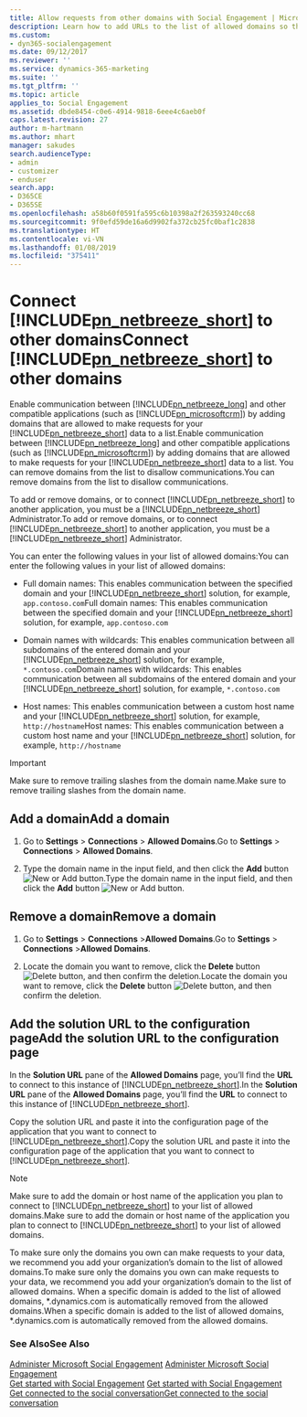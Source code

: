 ```yaml
---
title: Allow requests from other domains with Social Engagement | Microsoft Docs
description: Learn how to add URLs to the list of allowed domains so they can request data from Social Engagement.
ms.custom:
- dyn365-socialengagement
ms.date: 09/12/2017
ms.reviewer: ''
ms.service: dynamics-365-marketing
ms.suite: ''
ms.tgt_pltfrm: ''
ms.topic: article
applies_to: Social Engagement
ms.assetid: dbde8454-c0e6-4914-9818-6eee4c6aeb0f
caps.latest.revision: 27
author: m-hartmann
ms.author: mhart
manager: sakudes
search.audienceType:
- admin
- customizer
- enduser
search.app:
- D365CE
- D365SE
ms.openlocfilehash: a58b60f0591fa595c6b10398a2f263593240cc68
ms.sourcegitcommit: 9f0efd59de16a6d9902fa372cb25fc0baf1c2838
ms.translationtype: HT
ms.contentlocale: vi-VN
ms.lasthandoff: 01/08/2019
ms.locfileid: "375411"
---
```

# <a name="connect-includepnnetbreezeshortincludespn-social-engagement-shortmd-to-other-domains"></a><span data-ttu-id="73b0e-103">Connect [!INCLUDE[pn_netbreeze_short](../includes/pn-social-engagement-short.md)] to other domains</span><span class="sxs-lookup"><span data-stu-id="73b0e-103">Connect [!INCLUDE[pn_netbreeze_short](../includes/pn-social-engagement-short.md)] to other domains</span></span>

<span data-ttu-id="73b0e-104">Enable communication between [!INCLUDE[pn_netbreeze_long](../includes/pn-social-engagement-long.md)] and other compatible applications (such as [!INCLUDE[pn_microsoftcrm](../includes/pn-microsoftcrm.md)]) by adding domains that are allowed to make requests for your [!INCLUDE[pn_netbreeze_short](../includes/pn-social-engagement-short.md)] data to a list.</span><span class="sxs-lookup"><span data-stu-id="73b0e-104">Enable communication between [!INCLUDE[pn_netbreeze_long](../includes/pn-social-engagement-long.md)] and other compatible applications (such as [!INCLUDE[pn_microsoftcrm](../includes/pn-microsoftcrm.md)]) by adding domains that are allowed to make requests for your [!INCLUDE[pn_netbreeze_short](../includes/pn-social-engagement-short.md)] data to a list.</span></span> <span data-ttu-id="73b0e-105">You can remove domains from the list to disallow communications.</span><span class="sxs-lookup"><span data-stu-id="73b0e-105">You can remove domains from the list to disallow communications.</span></span>

<span data-ttu-id="73b0e-106">To add or remove domains, or to connect [!INCLUDE[pn_netbreeze_short](../includes/pn-social-engagement-short.md)] to another application, you must be a [!INCLUDE[pn_netbreeze_short](../includes/pn-social-engagement-short.md)] Administrator.</span><span class="sxs-lookup"><span data-stu-id="73b0e-106">To add or remove domains, or to connect [!INCLUDE[pn_netbreeze_short](../includes/pn-social-engagement-short.md)] to another application, you must be a [!INCLUDE[pn_netbreeze_short](../includes/pn-social-engagement-short.md)] Administrator.</span></span>

<span data-ttu-id="73b0e-107">You can enter the following values in your list of allowed domains:</span><span class="sxs-lookup"><span data-stu-id="73b0e-107">You can enter the following values in your list of allowed domains:</span></span>  
  
- <span data-ttu-id="73b0e-108">Full domain names: This enables communication between the specified domain and your [!INCLUDE[pn_netbreeze_short](../includes/pn-social-engagement-short.md)] solution, for example, `app.contoso.com`</span><span class="sxs-lookup"><span data-stu-id="73b0e-108">Full domain names: This enables communication between the specified domain and your [!INCLUDE[pn_netbreeze_short](../includes/pn-social-engagement-short.md)] solution, for example, `app.contoso.com`</span></span>  
  
- <span data-ttu-id="73b0e-109">Domain names with wildcards: This enables communication between all subdomains of the entered domain and your [!INCLUDE[pn_netbreeze_short](../includes/pn-social-engagement-short.md)] solution, for example, `*.contoso.com`</span><span class="sxs-lookup"><span data-stu-id="73b0e-109">Domain names with wildcards: This enables communication between all subdomains of the entered domain and your [!INCLUDE[pn_netbreeze_short](../includes/pn-social-engagement-short.md)] solution, for example, `*.contoso.com`</span></span>  
  
- <span data-ttu-id="73b0e-110">Host names: This enables communication between a custom host name and your [!INCLUDE[pn_netbreeze_short](../includes/pn-social-engagement-short.md)] solution, for example, `http://hostname`</span><span class="sxs-lookup"><span data-stu-id="73b0e-110">Host names: This enables communication between a custom host name and your [!INCLUDE[pn_netbreeze_short](../includes/pn-social-engagement-short.md)] solution, for example, `http://hostname`</span></span>  

> [!IMPORTANT]
> <span data-ttu-id="73b0e-111">Make sure to remove trailing slashes from the domain name.</span><span class="sxs-lookup"><span data-stu-id="73b0e-111">Make sure to remove trailing slashes from the domain name.</span></span>

## <a name="add-a-domain"></a><span data-ttu-id="73b0e-112">Add a domain</span><span class="sxs-lookup"><span data-stu-id="73b0e-112">Add a domain</span></span>
  
1.  <span data-ttu-id="73b0e-113">Go to **Settings** > **Connections** > **Allowed Domains**.</span><span class="sxs-lookup"><span data-stu-id="73b0e-113">Go to **Settings** > **Connections** > **Allowed Domains**.</span></span>  
  
2.  <span data-ttu-id="73b0e-114">Type the domain name in the input field, and then click the **Add** button ![New or Add button](media/plus-icon.png "New or Add button").</span><span class="sxs-lookup"><span data-stu-id="73b0e-114">Type the domain name in the input field, and then click the **Add** button ![New or Add button](media/plus-icon.png "New or Add button").</span></span>  
  
## <a name="remove-a-domain"></a><span data-ttu-id="73b0e-115">Remove a domain</span><span class="sxs-lookup"><span data-stu-id="73b0e-115">Remove a domain</span></span>  
  
1.  <span data-ttu-id="73b0e-116">Go to **Settings** > **Connections** >**Allowed Domains**.</span><span class="sxs-lookup"><span data-stu-id="73b0e-116">Go to **Settings** > **Connections** >**Allowed Domains**.</span></span>  
  
2.  <span data-ttu-id="73b0e-117">Locate the domain you want to remove, click the **Delete** button ![Delete button](media/delete-icon.png "Delete button"), and then confirm the deletion.</span><span class="sxs-lookup"><span data-stu-id="73b0e-117">Locate the domain you want to remove, click the **Delete** button ![Delete button](media/delete-icon.png "Delete button"), and then confirm the deletion.</span></span>  
  
## <a name="add-the-solution-url-to-the-configuration-page"></a><span data-ttu-id="73b0e-118">Add the solution URL to the configuration page</span><span class="sxs-lookup"><span data-stu-id="73b0e-118">Add the solution URL to the configuration page</span></span>

<span data-ttu-id="73b0e-119">In the **Solution URL** pane of the **Allowed Domains** page, you’ll find the **URL** to connect to this instance of [!INCLUDE[pn_netbreeze_short](../includes/pn-social-engagement-short.md)].</span><span class="sxs-lookup"><span data-stu-id="73b0e-119">In the **Solution URL** pane of the **Allowed Domains** page, you’ll find the **URL** to connect to this instance of [!INCLUDE[pn_netbreeze_short](../includes/pn-social-engagement-short.md)].</span></span>  
  
<span data-ttu-id="73b0e-120">Copy the solution URL and paste it into the configuration page of the application that you want to connect to [!INCLUDE[pn_netbreeze_short](../includes/pn-social-engagement-short.md)].</span><span class="sxs-lookup"><span data-stu-id="73b0e-120">Copy the solution URL and paste it into the configuration page of the application that you want to connect to [!INCLUDE[pn_netbreeze_short](../includes/pn-social-engagement-short.md)].</span></span>  
  
> [!NOTE]
> <span data-ttu-id="73b0e-121">Make sure to add the domain or host name of the application you plan to connect to [!INCLUDE[pn_netbreeze_short](../includes/pn-social-engagement-short.md)] to your list of allowed domains.</span><span class="sxs-lookup"><span data-stu-id="73b0e-121">Make sure to add the domain or host name of the application you plan to connect to [!INCLUDE[pn_netbreeze_short](../includes/pn-social-engagement-short.md)] to your list of allowed domains.</span></span>  
> 
>  <span data-ttu-id="73b0e-122">To make sure only the domains you own can make requests to your data, we recommend you add your organization’s domain to the list of allowed domains.</span><span class="sxs-lookup"><span data-stu-id="73b0e-122">To make sure only the domains you own can make requests to your data, we recommend you add your organization’s domain to the list of allowed domains.</span></span> <span data-ttu-id="73b0e-123">When a specific domain is added to the list of allowed domains, \*.dynamics.com is automatically removed from the allowed domains.</span><span class="sxs-lookup"><span data-stu-id="73b0e-123">When a specific domain is added to the list of allowed domains, \*.dynamics.com is automatically removed from the allowed domains.</span></span>  
  
### <a name="see-also"></a><span data-ttu-id="73b0e-124">See Also</span><span class="sxs-lookup"><span data-stu-id="73b0e-124">See Also</span></span>

<span data-ttu-id="73b0e-125">[Administer Microsoft Social Engagement](administer-microsoft-social-engagement.md) </span><span class="sxs-lookup"><span data-stu-id="73b0e-125">[Administer Microsoft Social Engagement](administer-microsoft-social-engagement.md) </span></span>  
<span data-ttu-id="73b0e-126">[Get started with Social Engagement](get-started.md) </span><span class="sxs-lookup"><span data-stu-id="73b0e-126">[Get started with Social Engagement](get-started.md) </span></span>  
[<span data-ttu-id="73b0e-127">Get connected to the social conversation</span><span class="sxs-lookup"><span data-stu-id="73b0e-127">Get connected to the social conversation</span></span>](get-connected-social-conversation.md)
 

